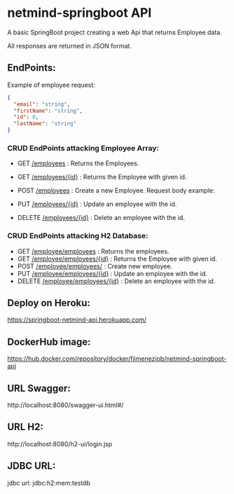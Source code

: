 # netmind-springboot API
A basic SpringBoot project creating a web Api that returns Employee data.

All responses are returned in JSON format.
## EndPoints:
Example of employee request:
```json
{
  "email": "string",
  "firstName": "string",
  "id": 0,
  "lastName": "string"
}
```
### CRUD EndPoints attacking Employee Array:

- GET [/employees](https://localhost:8080/employees) : Returns the Employees.
- GET [/employees/{id}](https://localhost:8080/employees/{id}) : Returns the Employee with given id.
- POST [/employees](https://localhost:8080/employees) : Create a new Employee. Request body example:

- PUT [/employees/{id}](https://localhost:8080/employees/) : Update an employee with the id.
- DELETE [/employees/{id}](https://localhost:8080/employees/) : Delete an employee with the id.
### CRUD EndPoints attacking H2 Database:
- GET [/employee/employees](https://localhost:8080/employee/employees) : Returns the employees.
- GET [/employee/employees/{id}](https://localhost:8080/employee/employees/) : Returns the Employee with given id.
- POST [/employee/employees/](https://localhost:8080/employee/employees/) : Create new employee.
- PUT [/employee/employees/{id}](https://localhost:8080/employee/employees/) : Update an employee with the id.
- DELETE [/employee/employees/{id}](https://localhost:8080/employee/employees/) : Delete an employee with the id.


## Deploy on Heroku:
https://springboot-netmind-api.herokuapp.com/

## DockerHub image:
https://hub.docker.com/repository/docker/fjimenezjob/netmind-springboot-api

## URL Swagger:
http://localhost:8080/swagger-ui.html#/

## URL H2:
http://localhost:8080/h2-ui/login.jsp

## JDBC URL:
jdbc url: jdbc:h2:mem:testdb